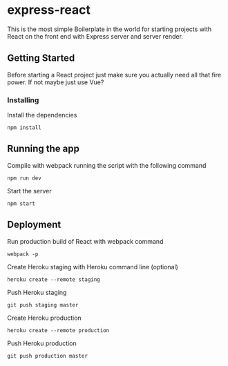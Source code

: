 # express-react

This is the most simple Boilerplate in the world for starting projects with React on the front end with Express server and server render.

## Getting Started

Before starting a React project just make sure you actually need all that fire power. If not maybe just use Vue?

### Installing

Install the dependencies

```
npm install
```

## Running the app

Compile with webpack running the script with the following command

```
npm run dev
```
Start the server

```
npm start
```

## Deployment

Run production build of React with webpack command

```
webpack -p
```

Create Heroku staging with Heroku command line (optional)

```
heroku create --remote staging
```

Push Heroku staging

```
git push staging master
```

Create Heroku production

```
heroku create --remote production
```

Push Heroku production

```
git push production master
```
